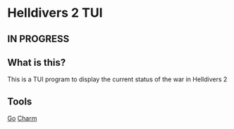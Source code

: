 # Helldivers 2 TUI


## IN PROGRESS



## What is this?
This is a TUI program to display the current status of the war in Helldivers 2 


## Tools
[Go](https://go.dev/)
[Charm](https://charm.sh/libs/)
